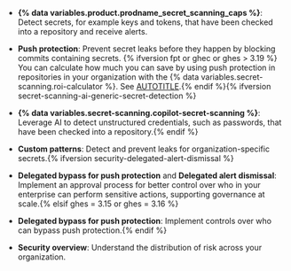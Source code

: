 * **{% data variables.product.prodname_secret_scanning_caps %}**: Detect secrets, for example keys and tokens, that have been checked into a repository and receive alerts.

* **Push protection**: Prevent secret leaks before they happen by blocking commits containing secrets. {% ifversion fpt or ghec or ghes > 3.19 %} You can calculate how much you can save by using push protection in repositories in your organization with the {% data variables.secret-scanning.roi-calculator %}. See [AUTOTITLE](/code-security/securing-your-organization/understanding-your-organizations-exposure-to-leaked-secrets/calculating-the-cost-savings-of-push-protection).{% endif %}{% ifversion secret-scanning-ai-generic-secret-detection %}

* **{% data variables.secret-scanning.copilot-secret-scanning %}**: Leverage AI to detect unstructured credentials, such as passwords, that have been checked into a repository.{% endif %}

* **Custom patterns**: Detect and prevent leaks for organization-specific secrets.{% ifversion security-delegated-alert-dismissal %}

* **Delegated bypass for push protection** and **Delegated alert dismissal**:  Implement an approval process for better control over who in your enterprise can perform sensitive actions, supporting governance at scale.{% elsif ghes = 3.15 or ghes = 3.16 %}

* **Delegated bypass for push protection**: Implement controls over who can bypass push protection.{% endif %}

* **Security overview**: Understand the distribution of risk across your organization.
